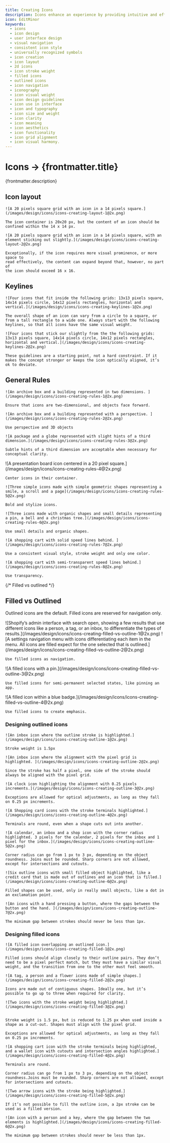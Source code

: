 ```yaml
---
title: Creating Icons
description: Icons enhance an experience by providing intuitive and efficient navigation, conveying information concisely, and making it more visually appealing.
icon: EditMinor
keywords:
  - icons
  - icon design
  - user interface design
  - visual navigation
  - consistent icon style
  - universally recognized symbols
  - icon creation
  - icon layout
  - 2d icons
  - icon stroke weight
  - filled icons
  - outlined icons
  - icon navigation
  - iconography
  - icon visual weight
  - icon design guidelines
  - icon use in interface
  - icon and typography
  - icon size and weight
  - icon clarity
  - icon meaning
  - icon aesthetics
  - icon functionality
  - icon grid alignment
  - icon visual harmony.
---
```


# Icons &rarr; {frontmatter.title}

<Lede>{frontmatter.description}</Lede>

<Subnav />

## Icon layout

<Row variant="1-1">
  <Column variant="directive">
  
    ![A 20 pixels square grid with an icon in a 14 pixels square.](/images/design/icons/icons-creating-layout-1@2x.png)

    The icon container is 20x20 px, but the content of an icon should be
    confined within the 14 x 14 px.

  </Column>
  <Column variant="directive">
  
    ![A 20 pixels square grid with an icon in a 14 pixels square, with an element sticking out slightly.](/images/design/icons/icons-creating-layout-2@2x.png)

    Exceptionally, if the icon requires more visual prominence, or more space to
    read effectively, the content can expand beyond that, however, no part of
    the icon should exceed 16 x 16.

  </Column>
</Row>

## Keylines

<Row variant="1-1">
  <Column variant="directive">
  
    ![Four icons that fit inside the following grids: 13x13 pixels square, 14x14 pixels circle, 14x12 pixels rectangles, horizontal and vertical.](/images/design/icons/icons-creating-keylines-1@2x.png)

    The overall shape of an icon can vary from a circle to a square, or from a tall rectangle to a wide one. Always start with the following keylines, so that all icons have the same visual weight.

  </Column>
  <Column variant="directive">
  
    ![Four icons that stick our slightly from the the following grids: 13x13 pixels square, 14x14 pixels circle, 14x12 pixels rectangles, horizontal and vertical.](/images/design/icons/icons-creating-keylines-2@2x.png)

    These guidelines are a starting point, not a hard constraint. If it makes the concept stronger or keeps the icon optically aligned, it’s ok to deviate.

  </Column>
</Row>

## General Rules

<Row variant="1-1">
  <Column variant="do">
  
    ![An archive box and a building represented in two dimensions. ](/images/design/icons/icons-creating-rules-1@2x.png)

    Ensure that icons are two-dimensional, and objects face forward.

  </Column>
  <Column variant="dont">

    ![An archive box and a building represented with a perspective. ](/images/design/icons/icons-creating-rules-2@2x.png)

    Use perspective and 3D objects

  </Column>
</Row>

<Row variant="1-1">
  <Column variant="caution">

    ![A package and a globe represented with slight hints of a third dimension.](/images/design/icons/icons-creating-rules-3@2x.png)

    Subtle hints of a third dimension are acceptable when necessary for
    conceptual clarity.

  </Column>
  <Column variant="do">
    ![A presentation board icon centered in a 20 pixel square.](/images/design/icons/icons-creating-rules-4@2x.png)

    Center icons in their container.

  </Column>
</Row>

<Row variant="1-1">
  <Column variant="do">

    ![Three simple icons made with simple geometric shapes representing a smile, a scroll and a page](/images/design/icons/icons-creating-rules-5@2x.png)

    Bold and stylize icons.

  </Column>
  <Column variant="dont">

    ![Three icons made with organic shapes and small details representing a pin, a bell and a christmas tree.](/images/design/icons/icons-creating-rules-6@2x.png)

    Use small details and organic shapes.

  </Column>
</Row>

<Row variant="1-1">
  <Column variant="do">

    ![A shopping cart with solid speed lines behind. ](/images/design/icons/icons-creating-rules-7@2x.png)

    Use a consistent visual style, stroke weight and only one color.

  </Column>
  <Column variant="dont">

    ![A shopping cart with semi-transparent speed lines behind.](/images/design/icons/icons-creating-rules-8@2x.png)

    Use transparency.

  </Column>
</Row>

{/* Filled vs outlined */}

## Filled vs Outlined

Outlined icons are the default. Filled icons are reserved for navigation only.

<Row variant="1">
  ![Shopify’s admin interface with search open, showing a few results that use
  different icons like a person, a tag, or an inbox, to differentiate the types
  of results.](/images/design/icons/icons-creating-filled-vs-outline-1@2x.png)
</Row>

<Row variant="1-1-1">
  <Column variant="do">
    ![A settings navigation menu with icons differentiating each item in the menu. All icons are filled expect for the one selected that is outlined.](/images/design/icons/icons-creating-filled-vs-outline-2@2x.png)

    Use filled icons as navigation.

  </Column>
  <Column variant="do">
    ![A filled icons with a pin.](/images/design/icons/icons-creating-filled-vs-outline-3@2x.png)

    Use filled icons for semi-permanent selected states, like pinning an app.

  </Column>
  <Column variant="dont">
    ![A filled icon within a blue badge.](/images/design/icons/icons-creating-filled-vs-outline-4@2x.png)

    Use filled icons to create emphasis.

  </Column>
</Row>

### Designing outlined icons

<Row variant="1-1">
  <Column variant="directive">

    ![An inbox icon where the outline stroke is highlighted.](/images/design/icons/icons-creating-outline-1@2x.png)

    Stroke weight is 1.5px

  </Column>
  <Column variant="directive">

    ![An inbox icon where the alignment with the pixel grid is highlighted. ](/images/design/icons/icons-creating-outline-2@2x.png)

    Since the stroke has half a pixel, one side of the stroke should always be aligned with the pixel grid.

  </Column>
</Row>

<Row variant="1-1">
  <Column variant="directive">

    ![A clock icon highlighting the alignment with 0.25 pixels increments.](/images/design/icons/icons-creating-outline-3@2x.png)

    Exceptions are allowed for optical adjustments, as long as they fall on 0.25 px increments.

  </Column>
  <Column variant="directive">

    ![A Shopping card icons with the stroke terminals highlighted.](/images/design/icons/icons-creating-outline-4@2x.png)

    Terminals are round, even when a shape cuts out into another.

  </Column>
</Row>

<Row variant="1-1-1">
  <Column variant="directive">

    ![A calendar, an inbox and a shop icon with the corner radius highlighted. 3 pixels for the calendar, 2 pixels for the inbox and 1 pixel for the inbox.](/images/design/icons/icons-creating-outline-5@2x.png)

    Corner radius can go from 1 px to 3 px, depending on the object roundness. Joins must be rounded. Sharp corners are not allowed, except for intersections and cutouts.

  </Column>
  <Column variant="directive">

    ![Six outline icons with small filled object highlighted, like a credit card that is made out of outlines and an icon that is filled.](/images/design/icons/icons-creating-outline-6@2x.png)

    Filled shapes can be used, only in really small objects, like a dot in an exclamation point.

  </Column>
  <Column variant="directive">

    ![An icons with a hand pressing a button, where the gaps between the button and the hand. ](/images/design/icons/icons-creating-outline-7@2x.png)

    The minimum gap between strokes should never be less than 1px.

  </Column>
</Row>

### Designing filled icons

<Row variant="1-1">
  <Column variant="directive">

    ![A filled icon overlapping an outlined icon.](/images/design/icons/icons-creating-filled-1@2x.png)

    Filled icons should align closely to their outline pairs. They don’t need to be a pixel perfect match, but they must have a similar visual weight, and the transition from one to the other must feel smooth.

  </Column>
  <Column variant="directive">

    ![A tag, a person and a flower icons made of simple shapes.](/images/design/icons/icons-creating-filled-2@2x.png)

    Icons are made out of contiguous shapes. Ideally one, but it’s possible to go up to three when required for clarity.

  </Column>
</Row>

<Row variant="1-1">
  <Column variant="directive">

    ![Two icons with the stroke weight being highlighted.](/images/design/icons/icons-creating-filled-3@2x.png)


    Stroke weight is 1.5 px, but is reduced to 1.25 px when used inside a shape as a cut-out. Shapes must align with the pixel grid.

    Exceptions are allowed for optical adjustments, as long as they fall on 0.25 px increments.

  </Column>
  <Column variant="directive">

    ![A shopping cart icon with the stroke terminals being highlighted, and a wallet icon with cutouts and intersection angles highlighted.](/images/design/icons/icons-creating-filled-4@2x.png)

    Terminals are round.

    Corner radius can go from 1 px to 3 px, depending on the object roundness.Joins must be rounded. Sharp corners are not allowed, except for intersections and cutouts.

  </Column>
</Row>

<Row variant="1-1">
  <Column variant="directive">

    ![Two arrow icons with the stroke being highlighted.](/images/design/icons/icons-creating-filled-5@2x.png)

    If it’s not possible to fill the outline icon, a 2px stroke can be used as a filled version.

  </Column>
  <Column variant="directive">

    ![An icon with a person and a key, where the gap between the two elements is highlighted.](/images/design/icons/icons-creating-filled-6@2x.png)

    The minimum gap between strokes should never be less than 1px.

  </Column>
</Row>
